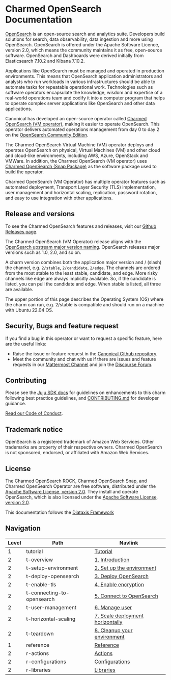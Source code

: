 # Charmed OpenSearch Documentation
[OpenSearch](http://opensearch.org/) is an open-source search and analytics suite. Developers build solutions for search, data observability, 
data ingestion and more using OpenSearch. OpenSearch is offered under the Apache Software Licence, version 2.0, which means the community 
maintains it as free, open-source software. OpenSearch and Dashboards were derived initially from Elasticsearch 7.10.2 and Kibana 7.10.2.

Applications like OpenSearch must be managed and operated in production environments. This means that OpenSearch application administrators 
and analysts who run workloads in various infrastructures should be able to automate tasks for repeatable operational work. Technologies such 
as software operators encapsulate the knowledge, wisdom and expertise of a real-world operations team and codify it into a computer program 
that helps to operate complex server applications like OpenSearch and other data applications.

Canonical has developed an open-source operator called [Charmed OpenSearch (VM operator)](https://charmhub.io/opensearch), making it easier 
to operate OpenSearch. This operator delivers automated operations management from day 0 to day 2 on the [OpenSearch Community Edition](https://github.com/opensearch-project/OpenSearch/).

The Charmed OpenSearch Virtual Machine (VM) operator deploys and operates OpenSearch on physical, Virtual Machines (VM) and other cloud 
and cloud-like environments, including AWS, Azure, OpenStack and VMWare. In addition, the Charmed OpenSearch (VM operator) uses 
[Charmed OpenSearch (Snap Package)](https://snapcraft.io/opensearch) as the software package used to build the operator.

Charmed OpenSearch (VM Operator) has multiple operator features such as automated deployment, Transport Layer Security (TLS) implementation, 
user management and horizontal scaling, replication, password rotation, and easy to use integration with other applications.


## Release and versions

To see the Charmed OpenSearch features and releases, visit our [Github Releases page](https://github.com/canonical/opensearch-operator/releases).

The Charmed OpenSearch (VM Operator) release aligns with the [OpenSearch upstream major version naming](https://opensearch.org/docs/latest/version-history/). 
OpenSearch releases major versions such as 1.0, 2.0, and so on.


A charm version combines both the application major version and / (slash) the channel, e.g. `2/stable`, `2/candidate`, `2/edge`. 
The channels are ordered from the most stable to the least stable, candidate, and edge. More risky channels like edge are always implicitly available. 
So, if the candidate is listed, you can pull the candidate and edge. When stable is listed, all three are available.

The upper portion of this page describes the Operating System (OS) where the charm can run, e.g. 2/stable is compatible and should run on a machine with Ubuntu 22.04 OS.


## Security, Bugs and feature request
If you find a bug in this operator or want to request a specific feature, here are the useful links:
- Raise the issue or feature request in the [Canonical Github repository](https://github.com/canonical/opensearch-operator/issues).
- Meet the community and chat with us if there are issues and feature requests in our [Mattermost Channel](https://chat.charmhub.io/charmhub/channels/data-platform)
and join the [Discourse Forum](https://discourse.charmhub.io/tag/opensearch).


## Contributing
Please see the [Juju SDK docs](https://juju.is/docs/sdk) for guidelines on enhancements to this charm following best practice guidelines, 
and [CONTRIBUTING.md](https://github.com/canonical/mongodb-operator/blob/main/CONTRIBUTING.md) for developer guidance.

[Read our Code of Conduct](https://ubuntu.com/community/code-of-conduct).


## Trademark notice
OpenSearch is a registered trademark of Amazon Web Services. Other trademarks are property of their respective owners. Charmed OpenSearch is not sponsored, 
endorsed, or affiliated with Amazon Web Services.


## License
The Charmed OpenSearch ROCK, Charmed OpenSearch Snap, and Charmed OpenSearch Operator are free software, distributed under the 
[Apache Software License, version 2.0](https://github.com/canonical/charmed-opensearch-rock/blob/main/licenses/LICENSE-rock). They install and operate OpenSearch, 
which is also licensed under the [Apache Software License, version 2.0](https://github.com/canonical/charmed-opensearch-rock/blob/main/licenses/LICENSE-opensearch).


This documentation follows the [Diataxis Framework](https://canonical.com/blog/diataxis-a-new-foundation-for-canonical-documentation)

## Navigation


| Level | Path                       | Navlink                                                                                    |
|-------|----------------------------|--------------------------------------------------------------------------------------------|
| 1     | tutorial                   | [Tutorial]()                                                                               |
| 2     | t-overview                 | [1. Introduction](/t/charmed-opensearch-tutorial-overview/9722)                            |
| 2     | t-setup-environment        | [2. Set up the environment](/t/charmed-opensearch-tutorial-setup-environment/9724)         |
| 2     | t-deploy-opensearch        | [3. Deploy OpenSearch](/t/charmed-opensearch-tutorial-deploy-opensearch/9716)              |
| 2     | t-enable-tls               | [4. Enable encryption](/t/charmed-opensearch-tutorial-enable-tls/9718)                     |
| 2     | t-connecting-to-opensearch | [5. Connect to OpenSearch](/t/charmed-opensearch-tutorial-connecting-to-opensearch/9714)   |
| 2     | t-user-management          | [6. Manage user](/t/charmed-opensearch-tutorial-user-management/9728)                      |
| 2     | t-horizontal-scaling       | [7. Scale deployment horizontally](/t/charmed-opensearch-tutorial-horizontal-scaling/9720) |
| 2     | t-teardown                 | [8. Cleanup your environment](/t/charmed-opensearch-tutorial-teardown/9726)                |
| 1     | reference                  | [Reference]()                                                                              |
| 2     | r-actions                  | [Actions](https://charmhub.io/opensearch/actions)                                          |
| 2     | r-configurations           | [Configurations](https://charmhub.io/opensearch/configure)                                 |
| 2     | r-libraries                | [Libraries](https://charmhub.io/opensearch/libraries/helpers)                              |